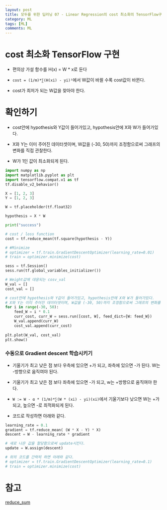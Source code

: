 ```yaml
---
layout: post
title: 모두를 위한 딥러닝 07 - Linear Regression의 cost 최소화의 TensorFlow구현
category: ML
tags: [ML]
comments: ML
---
```


# cost 최소화 TensorFlow 구현

- 편의상 가설 함수를 H(x) = W * x로 둔다

- `cost = (1/m)*∑(H(xi) - yi)²`에서 W값이 바뀔 수록 cost값이 바뀐다.

- cost가 최저가 되는 W값을 찾아야 한다.

# 확인하기

- cost안에 hypothesis와 Y값이 들어가있고, hypothesis안에 X와 W가 들어가있다.

- X와 Y는 이미 주어진 데이터셋이며, W값을 (-30, 50)까지 조정함으로써 그래프의 변화를 직접 관찰한다.

- W가 1인 값이 최소화되게 된다.

```python
import numpy as np
import matplotlib.pyplot as plt
import tensorflow.compat.v1 as tf
tf.disable_v2_behavior()

X = [1, 2, 3]
Y = [1, 2, 3]

W = tf.placeholder(tf.float32)

hypothesis = X * W

print("success")

# cost / loss function
cost = tf.reduce_mean(tf.square(hypothesis - Y))

# #Minimize
# optimizer = tf.train.GradientDescentOptimizer(learning_rate=0.01)
# train = optimizer.minimize(cost)

sess = tf.Session()
sess.run(tf.global_variables_initializer())

# Weight값에 대응되는 cosv_val
W_val = []
cost_val = []

# cost안에 hypothesis와 Y값이 들어가있고, hypothesis안에 X와 W가 들어가있다.
# X와 Y는 이미 주어진 데이터셋이며, W값을 (-30, 50)까지 조정함으로써 그래프의 변화를 직접 관찰한다.
for i in range(-30, 50):
    feed_W = i * 0.1
    curr_cost, curr_W = sess.run([cost, W], feed_dict={W: feed_W})
    W_val.append(curr_W)
    cost_val.append(curr_cost)
    
plt.plot(W_val, cost_val)
plt.show()
```

### 수동으로 Gradient descent 학습시키기

- 기울기가 최고 낮은 점 보다 우측에 있으면 +가 되고, 좌측에 있으면 -가 된다. W는 -방향으로 움직여야 된다.

- 기울기가 최고 낮은 점 보다 좌측에 있으면 -가 되고, w는 +방향으로 움직여야 한다.

- `W := W - α * (1/m)*∑(W * (xi) - yi)(xi)`에서 기울기보다 낮으면 W는 +가되고, 높으면 -로 최적화되게 된다.

- 코드로 작성하면 아래와 같다.

 ```python
learning_rate = 0.1
gradient = tf.reduce_mean( (W * X - Y) * X)
descent = W - learning_rate * gradient

# 새로 나온 값을 할당함으로써 update시킨다.
update = W.assign(descent)

# 위의 코드를 간략히 하면 아래와 같다.
# optimizer = tf.train.GradientDescentOptimizer(learning_rate=0.1)
# train = optimizer.minimize(cost)
 ```


# 참고

[reduce_sum](http://blog.naver.com/PostView.nhn?blogId=wideeyed&logNo=221164644393)